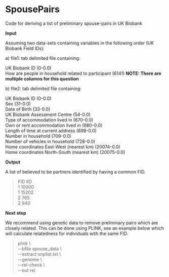 # SpousePairs
Code for deriving a list of preliminary spouse-pairs in UK Biobank

<b>Input</b>

Assuming two data-sets containing variables in the following order (UK Biobank Field IDs):

a) file1: tab delimited file containing: <br>

UK Biobank ID (0-0.0) <br>
How are people in household related to participant (6141) <b> NOTE: There are multiple columns for this question </b> <br>

b) file2: tab delimited file containing: <br>

UK Biobank ID (0-0.0) <br>
Sex (31-0.0) <br>
Date of Birth (33-0.0) <br>
UK Biobank Assessment Centre (54-0.0) <br>
Type of accommodation lived in (670-0.0) <br>
Own or rent accommodation lived in (680-0.0) <br>
Length of time at current address (699-0.0) <br>
Number in household (709-0.0) <br>
Number of vehicles in household (728-0.0) <br>
Home coordinates East-West (nearest km) (20074-0.0) <br>
Home coordinates North-South (nearest km) (20075-0.0) <br>

<b> Output </b>

A list of believed to be partners identified by having a common FID.

> FID IID <br>
> 1   10000 <br>
> 1   15202 <br>
> 2   765 <br>
> 2   940 <br>

<b> Next step </b>

We recommend using genetic data to remove preliminary pairs which are closely related. This can be done using PLINK, see an example below which will calculate relatedness for individuals with the same FID. 

> plink \ <br>
>	--bfile spouse_data \ <br>
>	--extract snplist.txt \ <br>
>	--genome \ <br>
>	--rel-check \ <br>
>	--out rel <br>
